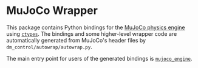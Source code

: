 # MuJoCo Wrapper

This package contains Python bindings for the [MuJoCo physics engine][1] using
[`ctypes`][2]. The bindings and some higher-level wrapper code are automatically
generated from MuJoCo's header files by `dm_control/autowrap/autowrap.py`.

The main entry point for users of the generated bindings is
[`mujoco_engine`][3].

[1]: http://mujoco.org/
[2]: https://docs.python.org/2/library/ctypes.html
[3]: ../README.md
